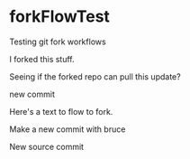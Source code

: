 # forkFlowTest
Testing git fork workflows

I forked this stuff.

Seeing if the forked repo can pull this update?

new commit

Here's a text to flow to fork.


Make a new commit with bruce

New source commit
